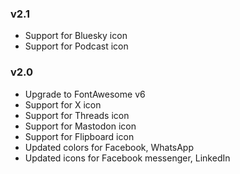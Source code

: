 ### v2.1
* Support for Bluesky icon
* Support for Podcast icon

### v2.0
* Upgrade to FontAwesome v6
* Support for X icon
* Support for Threads icon
* Support for Mastodon icon
* Support for Flipboard icon
* Updated colors for Facebook, WhatsApp
* Updated icons for Facebook messenger, LinkedIn